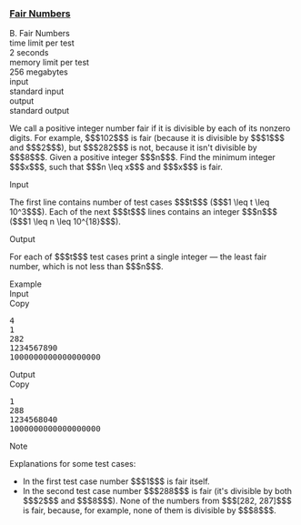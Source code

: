 <h3><a href="https://codeforces.com/contest/1411/problem/B" target="_blank" rel="noopener noreferrer">Fair Numbers</a></h3>

<div class="header"><div class="title">B. Fair Numbers</div><div class="time-limit"><div class="property-title">time limit per test</div>2 seconds</div><div class="memory-limit"><div class="property-title">memory limit per test</div>256 megabytes</div><div class="input-file input-standard"><div class="property-title">input</div>standard input</div><div class="output-file output-standard"><div class="property-title">output</div>standard output</div></div><div><p>We call a positive integer number <span class="tex-font-style-it">fair</span> if it is divisible by each of its nonzero digits. For example, $$$102$$$ is fair (because it is divisible by $$$1$$$ and $$$2$$$), but $$$282$$$ is not, because it isn't divisible by $$$8$$$. Given a positive integer $$$n$$$. Find the minimum integer $$$x$$$, such that $$$n \leq x$$$ and $$$x$$$ is fair.</p></div><div class="input-specification"><div class="section-title">Input</div><p>The first line contains number of test cases $$$t$$$ ($$$1 \leq t \leq 10^3$$$). Each of the next $$$t$$$ lines contains an integer $$$n$$$ ($$$1 \leq n \leq 10^{18}$$$).</p></div><div class="output-specification"><div class="section-title">Output</div><p>For each of $$$t$$$ test cases print a single integer — the least <span class="tex-font-style-it">fair</span> number, which is not less than $$$n$$$.</p></div><div class="sample-tests"><div class="section-title">Example</div><div class="sample-test"><div class="input"><div class="title">Input<div title="Copy" data-clipboard-target="#id002466261440814176" id="id00002140452010101379" class="input-output-copier">Copy</div></div><pre id="id002466261440814176">4
1
282
1234567890
1000000000000000000
</pre></div><div class="output"><div class="title">Output<div title="Copy" data-clipboard-target="#id001334170240609407" id="id002844135064599085" class="input-output-copier">Copy</div></div><pre id="id001334170240609407">1
288
1234568040
1000000000000000000
</pre></div></div></div><div class="note"><div class="section-title">Note</div><p>Explanations for some test cases: </p><ul> <li> In the first test case number $$$1$$$ is fair itself. </li><li> In the second test case number $$$288$$$ is fair (it's divisible by both $$$2$$$ and $$$8$$$). None of the numbers from $$$[282, 287]$$$ is fair, because, for example, none of them is divisible by $$$8$$$. </li></ul></div>